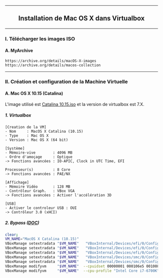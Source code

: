 ---------------------------------------------------------------------------------------------------------------------------------------------------------------------------------------------------------------
## <p align='center'> Installation de Mac OS X dans Virtualbox </p>

---------------------------------------------------------------------------------------------------------------------------------------------------------------------------------------------------------------
### I. Télécharger les images ISO
#### A. MyArchive
```
https://archive.org/details/macOS-X-images
https://archive.org/details/macos-collection
``` 

---------------------------------------------------------------------------------------------------------------------------------------------------------------------------------------------------------------
### II. Création et configuration de la Machine Virtuelle

#### A. Mac OS X 10.15 (Catalina)
L'image utilisé est [Catalina 10.15.iso](https://archive.org/details/macOS-X-images) et la version de virtualbox est 7.X.

##### 1. Virtualbox

```
[Creation de la VM]
- Nom     : MacOS X Catalina (10.15)
- Type    : Mac OS X
- Version : Mac OS X (64 bit)

[Système]
- Mémoire-vive        : 4096 MB
- Ordre d'amoçage     : Optique
-> Fonctions avancées : IO-APIC, Clock in UTC Time, EFI

Processeur(s)         : 8 Core
-> Fonctions avancées : PAE/NX

[Affichage]
- Mémoire Vidéo       : 128 MB
- Contrôleur Graph.   : VBox VGA
-> Fonctions avancées : Activer l'accélération 3D

[USB]
- Activer le controleur USB : OUI
-> Contrôleur 3.0 (xHCI)
```


##### 2. Bypass ([DOC](https://gist.github.com/notsidney/50a211527567962a5dc93b8a765fa6fc))
```bash
clear;
VM_NAME="MacOS X Catalina (10.15)"
VBoxManage setextradata "$VM_NAME"   "VBoxInternal/Devices/efi/0/Config/DmiSystemProduct" "iMac11,3"
VBoxManage setextradata "$VM_NAME"   "VBoxInternal/Devices/efi/0/Config/DmiSystemVersion" "1.0"
VBoxManage setextradata "$VM_NAME"   "VBoxInternal/Devices/efi/0/Config/DmiBoardProduct" "Iloveapple"
VBoxManage setextradata "$VM_NAME"   "VBoxInternal/Devices/smc/0/Config/DeviceKey" "ourhardworkbythesewordsguardedpleasedontsteal(c)AppleComputerInc"
VBoxManage setextradata "$VM_NAME"   "VBoxInternal/Devices/smc/0/Config/GetKeyFromRealSMC" 0
VBoxManage modifyvm     "$VM_NAME"  --cpuidset 00000001 000106e5 00100800 0098e3fd bfebfbff
VBoxManage modifyvm     "$VM_NAME"  --cpu-profile "Intel Core i7-6700K"
```
